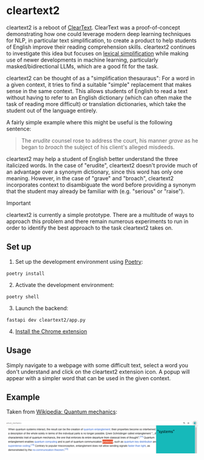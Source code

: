 # cleartext2

cleartext2 is a reboot of [ClearText](https://github.com/bencwallace/cleartext). ClearText was a proof-of-concept
demonstrating how one could leverage modern deep learning techniques for NLP, in particular text simplification,
to create a product to help students of English improve their reading comprehension skills. cleartext2 continues
to investigate this idea but focuses on [lexical simplification](https://en.wikipedia.org/wiki/Lexical_simplification)
while making use of newer developments in machine learning, particularly masked/bidirectional LLMs, which are a good
fit for the task.

cleartext2 can be thought of as a "simplification thesauraus": For a word in a given context, it tries to
find a suitable "simple" replacement that makes sense in the same context. This allows students of English
to read a text without having to refer to an English dictionary (which can often make the task of reading
more difficult) or translation dictionaries, which take the student out of the language entirely.

A fairly simple example where this might be useful is the following sentence:

> The *erudite* counsel rose to address the court, his manner *grave* as he began to *broach* the subject of his client's alleged misdeeds.

cleartext2 may help a student of English better understand the three italicized words. In the case of "erudite", cleartext2
doesn't provide much of an advantage over a synonym dictionary, since this word has only one meaning. However, in the case of
"grave" and "broach", cleartext2 incorporates context to disambiguate the word before providing a synonym that the student
may already be familiar with (e.g. "serious" or "raise").

> [!IMPORTANT]
> cleartext2 is currently a simple prototype. There are a multitude of ways to approach this problem and there remain numerous experiments to run in order to identify the best approach to the task cleartext2 takes on.

## Set up

1. Set up the development environment using [Poetry](https://python-poetry.org/docs/#installation):

```
poetry install
```

2. Activate the development environment:

```
poetry shell
```

3. Launch the backend:

```
fastapi dev cleartext2/app.py
```

4. [Install the Chrome extension](chrome/README.md)

## Usage

Simply navigate to a webpage with some difficult text, select a word you don't understand and
click on the cleartext2 extension icon. A popup will appear with a simpler word that can be
used in the given context.

## Example

Taken from [Wikipedia: Quantum mechanics](https://en.wikipedia.org/wiki/Quantum_mechanics):

![](assets/example.png)
